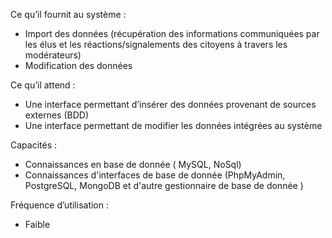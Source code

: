 
Ce qu’il fournit au système : 

- Import des données (récupération des informations communiquées par les élus et les réactions/signalements des citoyens à travers les modérateurs)
- Modification des données 

Ce qu’il attend : 

- Une interface permettant d’insérer des données provenant de sources externes (BDD)
- Une interface permettant de modifier les données intégrées au système

Capacités :

  - Connaissances en base de donnée ( MySQL, NoSql)
  - Connaissances d'interfaces de base de donnée (PhpMyAdmin, PostgreSQL, MongoDB et d'autre gestionnaire de base de donnée )

Fréquence d’utilisation : 

- Faible

